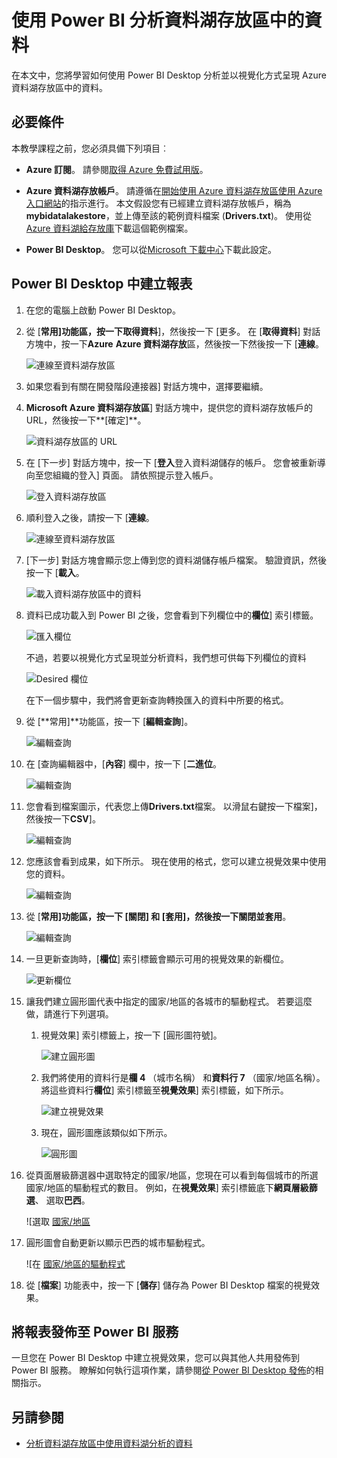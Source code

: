 <properties
   pageTitle="使用 Power BI 分析資料湖存放區中的資料 |Microsoft Azure"
   description="使用 Power BI 分析 Azure 資料湖存放區中的資料"
   services="data-lake-store" 
   documentationCenter=""
   authors="nitinme"
   manager="jhubbard"
   editor="cgronlun"/>

<tags
   ms.service="data-lake-store"
   ms.devlang="na"
   ms.topic="article"
   ms.tgt_pltfrm="na"
   ms.workload="big-data"
   ms.date="10/05/2016"
   ms.author="nitinme"/>

# <a name="analyze-data-in-data-lake-store-by-using-power-bi"></a>使用 Power BI 分析資料湖存放區中的資料

在本文中，您將學習如何使用 Power BI Desktop 分析並以視覺化方式呈現 Azure 資料湖存放區中的資料。

## <a name="prerequisites"></a>必要條件

本教學課程之前，您必須具備下列項目︰

- **Azure 訂閱**。 請參閱[取得 Azure 免費試用版](https://azure.microsoft.com/pricing/free-trial/)。

- **Azure 資料湖存放帳戶**。 請遵循在[開始使用 Azure 資料湖存放區使用 Azure 入口網站](data-lake-store-get-started-portal.md)的指示進行。 本文假設您有已經建立資料湖存放帳戶，稱為**mybidatalakestore**，並上傳至該的範例資料檔案 (**Drivers.txt**)。 使用從[Azure 資料湖給存放庫](https://github.com/Azure/usql/tree/master/Examples/Samples/Data/AmbulanceData/Drivers.txt)下載這個範例檔案。

- **Power BI Desktop**。 您可以從[Microsoft 下載中心](https://www.microsoft.com/en-us/download/details.aspx?id=45331)下載此設定。 


## <a name="create-a-report-in-power-bi-desktop"></a>Power BI Desktop 中建立報表

1. 在您的電腦上啟動 Power BI Desktop。

2. 從 [**常用]**功能區，按一下**取得資料**]，然後按一下 [更多。 在 [**取得資料**] 對話方塊中，按一下**Azure** **Azure 資料湖存放**區，然後按一下然後按一下 [**連線**。

    ![連線至資料湖存放區](./media/data-lake-store-power-bi/get-data-lake-store-account.png "連線至資料湖存放區")

3. 如果您看到有關在開發階段連接器] 對話方塊中，選擇要繼續。

4. **Microsoft Azure 資料湖存放區**] 對話方塊中，提供您的資料湖存放帳戶的 URL，然後按一下**[確定]**。

    ![資料湖存放區的 URL](./media/data-lake-store-power-bi/get-data-lake-store-account-url.png "資料湖存放區的 URL")

5. 在 [下一步] 對話方塊中，按一下 [**登入**登入資料湖儲存的帳戶。 您會被重新導向至您組織的登入] 頁面。 請依照提示登入帳戶。

    ![登入資料湖存放區](./media/data-lake-store-power-bi/get-data-lake-store-account-signin.png "登入資料湖存放區")

6. 順利登入之後，請按一下 [**連線**。

    ![連線至資料湖存放區](./media/data-lake-store-power-bi/get-data-lake-store-account-connect.png "連線至資料湖存放區")

7. [下一步] 對話方塊會顯示您上傳到您的資料湖儲存帳戶檔案。 驗證資訊，然後按一下 [**載入**。

    ![載入資料湖存放區中的資料](./media/data-lake-store-power-bi/get-data-lake-store-account-load.png "載入資料湖存放區中的資料")

8. 資料已成功載入到 Power BI 之後，您會看到下列欄位中的**欄位**] 索引標籤。

    ![匯入欄位](./media/data-lake-store-power-bi/imported-fields.png "匯入欄位")

    不過，若要以視覺化方式呈現並分析資料，我們想可供每下列欄位的資料

    ![Desired 欄位](./media/data-lake-store-power-bi/desired-fields.png "Desired 欄位")

    在下一個步驟中，我們將會更新查詢轉換匯入的資料中所要的格式。

9. 從 [**常用]**功能區，按一下 [**編輯查詢**]。

    ![編輯查詢](./media/data-lake-store-power-bi/edit-queries.png "編輯查詢")

10. 在 [查詢編輯器中，[**內容**] 欄中，按一下 [**二進位**。

    ![編輯查詢](./media/data-lake-store-power-bi/convert-query1.png "編輯查詢")

11. 您會看到檔案圖示，代表您上傳**Drivers.txt**檔案。 以滑鼠右鍵按一下檔案]，然後按一下**CSV**]。  

    ![編輯查詢](./media/data-lake-store-power-bi/convert-query2.png "編輯查詢")

12. 您應該會看到成果，如下所示。 現在使用的格式，您可以建立視覺效果中使用您的資料。

    ![編輯查詢](./media/data-lake-store-power-bi/convert-query3.png "編輯查詢")

13. 從 [**常用]**功能區，按一下 [**關閉] 和 [套用**]，然後按一下**關閉並套用**。

    ![編輯查詢](./media/data-lake-store-power-bi/load-edited-query.png "編輯查詢")

14. 一旦更新查詢時，[**欄位**] 索引標籤會顯示可用的視覺效果的新欄位。

    ![更新欄位](./media/data-lake-store-power-bi/updated-query-fields.png "更新欄位")

15. 讓我們建立圓形圖代表中指定的國家/地區的各城市的驅動程式。 若要這麼做，請進行下列選項。

    1. 視覺效果] 索引標籤上，按一下 [圓形圖符號]。

        ![建立圓形圖](./media/data-lake-store-power-bi/create-pie-chart.png "建立圓形圖")

    2. 我們將使用的資料行是**欄 4** （城市名稱） 和**資料行 7** （國家/地區名稱）。 將這些資料行**欄位**] 索引標籤至**視覺效果**] 索引標籤，如下所示。

        ![建立視覺效果](./media/data-lake-store-power-bi/create-visualizations.png "建立視覺效果")

    3. 現在，圓形圖應該類似如下所示。

        ![圓形圖](./media/data-lake-store-power-bi/pie-chart.png "建立視覺效果")

16. 從頁面層級篩選器中選取特定的國家/地區，您現在可以看到每個城市的所選國家/地區的驅動程式的數目。 例如，在**視覺效果**] 索引標籤底下**網頁層級篩選**、 選取**巴西**。

    ![選取 [國家/地區](./media/data-lake-store-power-bi/select-country.png "選取 [國家/地區")

17. 圓形圖會自動更新以顯示巴西的城市驅動程式。

    ![在 [國家/地區的驅動程式](./media/data-lake-store-power-bi/driver-per-country.png "每個國家/地區的驅動程式")

18. 從 [**檔案**] 功能表中，按一下 [**儲存**] 儲存為 Power BI Desktop 檔案的視覺效果。

## <a name="publish-report-to-power-bi-service"></a>將報表發佈至 Power BI 服務

一旦您在 Power BI Desktop 中建立視覺效果，您可以與其他人共用發佈到 Power BI 服務。 瞭解如何執行這項作業，請參閱[從 Power BI Desktop 發佈](https://powerbi.microsoft.com/documentation/powerbi-desktop-upload-desktop-files/)的相關指示。

## <a name="see-also"></a>另請參閱

* [分析資料湖存放區中使用資料湖分析的資料](../data-lake-analytics/data-lake-analytics-get-started-portal.md)

